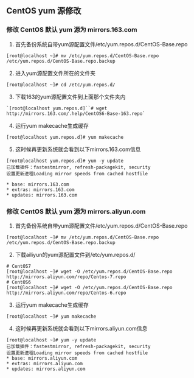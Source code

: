 ## CentOS yum 源修改

### 修改 CentOS 默认 yum 源为 mirrors.163.com

1. 首先备份系统自带yum源配置文件/etc/yum.repos.d/CentOS-Base.repo

```shell
[root@localhost ~]# mv /etc/yum.repos.d/CentOS-Base.repo /etc/yum.repos.d/CentOS-Base.repo.backup
```

2. 进入yum源配置文件所在的文件夹

```shell
[root@localhost ~]# cd /etc/yum.repos.d/
```

3. 下载163的yum源配置文件到上面那个文件夹内

```shell
`[root@localhost yum.repos.d]``# wget http://mirrors.163.com/.help/CentOS6-Base-163.repo`
```

4. 运行yum makecache生成缓存

```shell
[root@localhost yum.repos.d]# yum makecache
```

5. 这时候再更新系统就会看到以下mirrors.163.com信息

```shell
[root@localhost yum.repos.d]# yum -y update
已加载插件：fastestmirror, refresh-packagekit, security
设置更新进程Loading mirror speeds from cached hostfile

* base: mirrors.163.com
* extras: mirrors.163.com
* updates: mirrors.163.com
```

### 修改 CentOS 默认 yum 源为 mirrors.aliyun.com

1. 首先备份系统自带yum源配置文件/etc/yum.repos.d/CentOS-Base.repo

```shell
[root@localhost ~]# mv /etc/yum.repos.d/CentOS-Base.repo /etc/yum.repos.d/CentOS-Base.repo.backup
```

2. 下载ailiyun的yum源配置文件到/etc/yum.repos.d/

```shell
# CentOS7
[root@localhost ~]# wget -O /etc/yum.repos.d/CentOS-Base.repo http://mirrors.aliyun.com/repo/Centos-7.repo
# CentOS6
[root@localhost ~]# wget -O /etc/yum.repos.d/CentOS-Base.repo http://mirrors.aliyun.com/repo/Centos-6.repo
```

3. 运行yum makecache生成缓存

```shell
[root@localhost ~]# yum makecache
```

4. 这时候再更新系统就会看到以下mirrors.aliyun.com信息

```shel
[root@localhost ~]# yum -y update
已加载插件：fastestmirror, refresh-packagekit, security
设置更新进程Loading mirror speeds from cached hostfile
* base: mirrors.aliyun.com
* extras: mirrors.aliyun.com
* updates: mirrors.aliyun.com
```